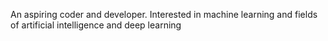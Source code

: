 An aspiring coder and developer. Interested in machine learning and fields of artificial intelligence and deep learning
